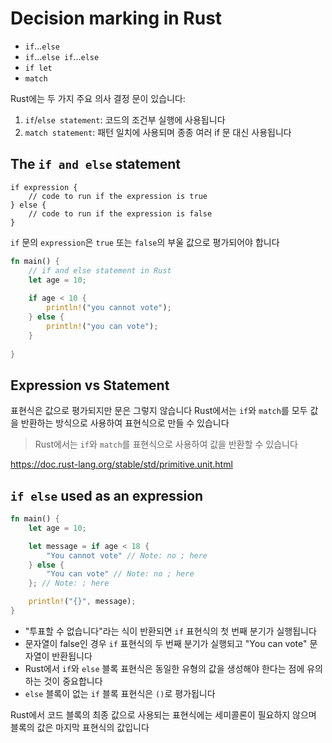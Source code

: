 # Decision marking in Rust

- `if`...`else`
- `if`...`else if`...`else`
- `if let`
- `match`

Rust에는 두 가지 주요 의사 결정 문이 있습니다:

1. `if`/`else statement`: 코드의 조건부 실행에 사용됩니다
2. `match statement`: 패턴 일치에 사용되며 종종 여러 if 문 대신 사용됩니다

## The `if and else` statement

```
if expression {
    // code to run if the expression is true
} else {
    // code to run if the expression is false
}
```

`if` 문의 `expression`은 `true` 또는 `false`의 부울 값으로 평가되어야 합니다

```rust
fn main() {
    // if and else statement in Rust
    let age = 10;
    
    if age < 10 {
        println!("you cannot vote");
    } else {
        println!("you can vote");
    }
    
}
```

## Expression vs Statement

표현식은 값으로 평가되지만 문은 그렇지 않습니다
Rust에서는 `if`와 `match`를 모두 값을 반환하는 방식으로 사용하여 표현식으로 만들 수 있습니다

> Rust에서는 `if`와 `match`를 표현식으로 사용하여 값을 반환할 수 있습니다

https://doc.rust-lang.org/stable/std/primitive.unit.html

## `if else` used as an expression

```rust
fn main() {
    let age = 10;

    let message = if age < 18 {
        "You cannot vote" // Note: no ; here
    } else {
        "You can vote" // Note: no ; here
    }; // Note: ; here

    println!("{}", message);
}
```

- "투표할 수 없습니다"라는 식이 반환되면 `if` 표현식의 첫 번째 분기가 실행됩니다
- 문자열이 false인 경우 `if` 표현식의 두 번째 분기가 실행되고 "You can vote" 문자열이 반환됩니다
- Rust에서 `if`와 `else` 블록 표현식은 동일한 유형의 값을 생성해야 한다는 점에 유의하는 것이 중요합니다
- `else` 블록이 없는 `if` 블록 표현식은 `()`로 평가됩니다

Rust에서 코드 블록의 최종 값으로 사용되는 표현식에는 세미콜론이 필요하지 않으며 블록의 값은 마지막 표현식의 값입니다